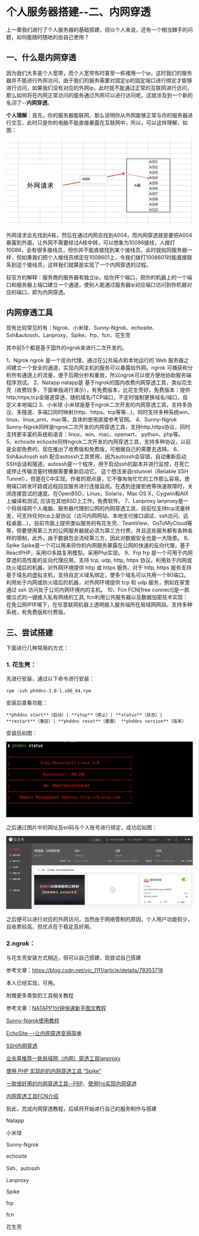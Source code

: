 # 个人服务器搭建--二、内网穿透

上一章我们进行了个人服务器的基础搭建，但以个人来说，还有一个相当棘手的问题，如何能随时随地的由自己使用？

## 一、什么是内网穿透

因为我们大多是个人宽带，而个人宽带有时甚至一栋楼用一个ip，这时我们的服务器并不能进行外网访问，由于我们的服务需要对固定ip的固定端口进行绑定才能够进行访问，如果我们没有对应的外网ip，此时就不能通过正常的互联网进行访问，那么如何将在内网正常访问的服务通过外网可以进行访问呢，这就涉及到一个新的名词了--**内网穿透**。

**个人理解**：首先，你的服务器能联网，那么说明你从外网能够正常与你的服务器进行交互，此时只是你的电脑不能直接暴露在互联网中，所以，可以这样理解，如图：

![/](../image/内网穿透.png)

外网请求会先找到A栋，然后在通过内网去找到A004，而内网穿透就是要把A004暴露到外面，让外网不需要经过A栋中转，可以想象为10086接线，人拨打10086，会有很多接线员，但你并不能直接找到某个接线员，此时就如同服务器一样，但如果我们把个人接线员绑定在1008601上，令我们拨打1008601时能直接联系到这个接线员，这样我们就算是实现了一个内网穿透的过程。

较官方的解释：服务商的服务器有独立ip，给你开个端口，把你的机器上的一个端口和服务器上端口建立一个通道，使别人能通过服务器ip对应端口访问到你机器对应的端口，即为内网穿透。

## 内网穿透工具

现有比较常见的有：Ngrok、小米球、Sunny-Ngrok、echosite、Ssh&autossh、Lanproxy、Spike、frp、fcn、花生壳

其中前5个都是基于国外的ngrok来进行二次开发的。

1、Ngrok
ngrok 是一个反向代理，通过在公共端点和本地运行的 Web 服务器之间建立一个安全的通道，实现内网主机的服务可以暴露给外网。ngrok 可捕获和分析所有通道上的流量，便于后期分析和重放，所以ngrok可以很方便地协助服务端程序测试。
2、Natapp
natapp是 基于ngrok的国内收费内网穿透工具，类似花生壳（收费较多，下面单独进行演示），有免费版本，比花生壳好。免费版本：提供http,https,tcp全隧道穿透，随机域名/TCP端口，不定时强制更换域名/端口，自定义本地端口
3、小米球
小米球是基于ngrok二次开发的内网穿透工具，支持多协议、多隧道、多端口同时映射(http、https、tcp等等...)，同时支持多种系统win、linux、linux_arm、mac等。具体的使用直接参考官网。
4、Sunny-Ngrok
Sunny-Ngrok同样是ngrok二次开发的内网穿透工具，支持http,https协议，同时支持更丰富的系统和语言：linux、win、mac、openwrt、 python、php等。
5、echosite
echosite同样ngrok二次开发的内网穿透工具，支持多种协议，以前是全部免费的，现在推出了收费版和免费版，可根据自己的需要去选择。
6、Ssh&autossh
ssh 配合autossh工具使用，因为autossh会容错，自动重新启动SSH会话和隧道。autossh是一个程序，用于启动ssh的副本并进行监控，在死亡或停止传输流量时根据需要重新启动它。 这个想法来自rstunnel（Reliable SSH Tunnel），但是在C中实现。作者的观点是，它不像匆匆忙忙的工作那么容易。使用端口转发环路或远程回显服务进行连接监视。在遇到连接拒绝等快速故障时，关闭连接尝试的速度。在OpenBSD，Linux，Solaris，Mac OS X，Cygwin和AIX上编译和测试; 应该在其他BSD上工作。免费软件。
7、Lanproxy
lanproxy是一个将局域网个人电脑、服务器代理到公网的内网穿透工具，目前仅支持tcp流量转发，可支持任何tcp上层协议（访问内网网站、本地支付接口调试、ssh访问、远程桌面...）。目前市面上提供类似服务的有花生壳、TeamView、GoToMyCloud等等，但要使用第三方的公网服务器就必须为第三方付费，并且这些服务都有各种各样的限制，此外，由于数据包会流经第三方，因此对数据安全也是一大隐患。
8、Spike
Spike是一个可以用来将你的内网服务暴露在公网的快速的反向代理，基于ReactPHP，采用IO多路复用模型。采用Php实现。
9、Frp
frp 是一个可用于内网穿透的高性能的反向代理应用，支持 tcp, udp, http, https 协议。利用处于内网或防火墙后的机器，对外网环境提供 http 或 https 服务。对于 http, https 服务支持基于域名的虚拟主机，支持自定义域名绑定，使多个域名可以共用一个80端口。利用处于内网或防火墙后的机器，对外网环境提供 tcp 和 udp 服务，例如在家里通过 ssh 访问处于公司内网环境内的主机。
10、Fcn
FCN[free connect]是一款傻瓜式的一键接入私有网络的工具, fcn利用公共服务器以及数据加密技术实现：在免公网IP环境下，在任意联网机器上透明接入服务端所在局域网网段。支持多种系统，有免费版和付费版。

## 三、尝试搭建

下面进行几种常用的方式：

### 1. 花生壳：

先进行安装，通过以下命令进行安装：

`rpm -ivh phddns-3.0-1.x86_64.rpm`

安装后查看功能：

`**phddns start**（启动）| **stop**（停止）| **status**（状态）| **restart**（重启）|
**phddns reset**（重置）
**phddns version**（版本）`

安装后如图：

![/](../image/phddns_status.png)

之后通过图片中的网址及sn码与个人账号进行绑定，成功后如图：

![/](../image/phddns_success.png)

之后便可以进行对应的外网访问，当然由于网络管制的原因，个人用户功能较少，且收费较高，但优点在于稳定且好用。

### 2.**ngrok**：

与花生壳安装方式相近，但可以自己搭建，现尝试自己搭建

参考文章：https://blog.csdn.net/yjc_1111/article/details/79353718

本人已经实现，可用。

附赠更多类型的工具相关教程

参考文章：[NATAPP1分钟快速新手图文教程](https://natapp.cn/article/natapp_newbie)

[Sunny-Ngrok使用教程](https://www.ngrok.cc/_book/)

[EchoSite---让内网穿透变得简单](https://blog.csdn.net/interesting0303/article/details/81098603)

[SSH内网穿透](https://yangqiang.im/?p=698)

[业余草推荐一款局域网（内网）穿透工具lanproxy](https://blog.csdn.net/xmtblog/article/details/77943159)

[使用 PHP 实现的的内网穿透工具 “Spike”](https://segmentfault.com/q/1010000009955702)

[一款很好用的内网穿透工具--FRP](https://www.jianshu.com/p/00c79df1aaf0)、[使用frp实现内网穿透](https://sunnyrx.com/2016/10/21/simple-to-use-frp/)

[内网穿透工具FCN介绍](http://www.sohu.com/a/202331135_449548)

到此，完成内网穿透教程，后续将开始进行自己的服务制作与搭建

Natapp

小米球

Sunny-Ngrok

echosite

Ssh、autossh

Lanproxy

Spike

frp

fcn

花生壳